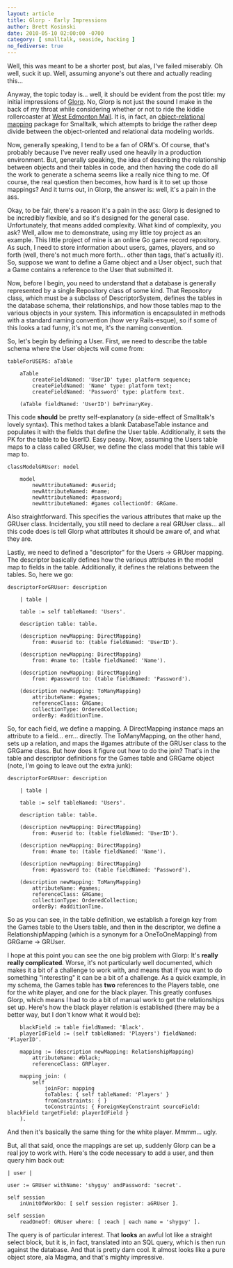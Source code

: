 ```yaml
---
layout: article
title: Glorp - Early Impressions
author: Brett Kosinski
date: 2010-05-10 02:00:00 -0700
category: [ smalltalk, seaside, hacking ]
no_fediverse: true
---
```


Well, this was meant to be a shorter post, but alas, I've failed miserably.  Oh well, suck it up.  Well, assuming anyone's out there and actually reading this...  

Anyway, the topic today is... well, it should be evident from the post title: my initial impressions of [Glorp](http://www.glorp.org).  No, Glorp is not just the sound I make in the back of my throat while considering whether or not to ride the kiddie rollercoaster at [West Edmonton Mall](http://www.wem.ca).  It is, in fact, an <a class="inter Wikipedia outside" href="http://en.wikipedia.org/wiki/Object-relational_mapping">object-relational mapping</a> package for Smalltalk, which attempts to bridge the rather deep divide between the object-oriented and relational data modeling worlds.

Now, generally speaking, I tend to be a fan of ORM's.  Of course, that's probably because I've never really used one heavily in a production environment.  But, generally speaking, the idea of describing the relationship between objects and their tables in code, and then having the code do all the work to generate a schema seems like a really nice thing to me.  Of course, the real question then becomes, how hard is it to set up those mappings?  And it turns out, in Glorp, the answer is:  well, it's a pain in the ass.

Okay, to be fair, there's a reason it's a pain in the ass: Glorp is designed to be incredibly flexible, and so it's designed for the general case.  Unfortunately, that means added complexity.  What kind of complexity, you ask?  Well, allow me to demonstrate, using my little toy project as an example.  This little project of mine is an online Go game record repository.  As such, I need to store information about users, games, players, and so forth (well, there's not much more forth... other than tags, that's actually it).  So, suppose we want to define a Game object and a User object, such that a Game contains a reference to the User that submitted it.

Now, before I begin, you need to understand that a database is generally represented by a single Repository class of some kind.  That Repository class, which must be a subclass of DescriptorSystem, defines the tables in the database schema, their relationships, and how those tables map to the various objects in your system.  This information is encapsulated in methods with a standard naming convention (how very Rails-esque), so if some of this looks a tad funny, it's not me, it's the naming convention.

So, let's begin by defining a User.  First, we need to describe the table schema where the User objects will come from:

```smalltalk
tableForUSERS: aTable

    aTable 
        createFieldNamed: 'UserID' type: platform sequence;
        createFieldNamed: 'Name' type: platform text;
        createFieldNamed: 'Password' type: platform text.
        
    (aTable fieldNamed: 'UserID') bePrimaryKey.
```

This code **should** be pretty self-explanatory (a side-effect of Smalltalk's lovely syntax).  This method takes a blank DatabaseTable instance and populates it with the fields that define the User table.  Additionally, it sets the PK for the table to be UserID.  Easy peasy.  Now, assuming the Users table maps to a class called GRUser, we define the class model that this table will map to.

```smalltalk
classModelGRUser: model

    model 
        newAttributeNamed: #userid;
        newAttributeNamed: #name;
        newAttributeNamed: #password;
        newAttributeNamed: #games collectionOf: GRGame.
```

Also straightforward.  This specifies the various attributes that make up the GRUser class.  Incidentally, you still need to declare a real GRUser class... all this code does is tell Glorp what attributes it should be aware of, and what they are.

Lastly, we need to defined a "descriptor" for the Users -> GRUser mapping.  The descriptor basically defines how the various attributes in the model map to fields in the table.  Additionally, it defines the relations between the tables.  So, here we go:

```smalltalk
descriptorForGRUser: description

    | table |
    
    table := self tableNamed: 'Users'.
    
    description table: table.
    
    (description newMapping: DirectMapping)
        from: #userid to: (table fieldNamed: 'UserID').
        
    (description newMapping: DirectMapping)
        from: #name to: (table fieldNamed: 'Name').
        
    (description newMapping: DirectMapping)
        from: #password to: (table fieldNamed: 'Password').

    (description newMapping: ToManyMapping) 
        attributeName: #games;
        referenceClass: GRGame;
        collectionType: OrderedCollection;
        orderBy: #additionTime.
```

So, for each field, we define a mapping.  A DirectMapping instance maps an attribute to a field... err... directly.  The ToManyMapping, on the other hand, sets up a relation, and maps the #games attribute of the GRUser class to the GRGame class.  But how does it figure out how to do the join?  That's in the table and descriptor definitions for the Games table and GRGame object (note, I'm going to leave out the extra junk):

```smalltalk
descriptorForGRUser: description

    | table |
    
    table := self tableNamed: 'Users'.
    
    description table: table.
    
    (description newMapping: DirectMapping)
        from: #userid to: (table fieldNamed: 'UserID').
        
    (description newMapping: DirectMapping)
        from: #name to: (table fieldNamed: 'Name').
        
    (description newMapping: DirectMapping)
        from: #password to: (table fieldNamed: 'Password').

    (description newMapping: ToManyMapping) 
        attributeName: #games;
        referenceClass: GRGame;
        collectionType: OrderedCollection;
        orderBy: #additionTime.
```

So as you can see, in the table definition, we establish a foreign key from the Games table to the Users table, and then in the descriptor, we define a RelationshipMapping (which is a synonym for a OneToOneMapping) from GRGame -> GRUser.

I hope at this point you can see the one big problem with Glorp:  It's **really really complicated**.  Worse, it's not particularly well documented, which makes it a bit of a challenge to work with, and means that if you want to do something "interesting" it can be a bit of a challenge.  As a quick example, in my schema, the Games table has **two** references to the Players table, one for the white player, and one for the black player.  This greatly confuses Glorp, which means I had to do a bit of manual work to get the relationships set up.  Here's how the black player relation is established (there may be a better way, but I don't know what it would be):

```smalltalk
    blackField := table fieldNamed: 'Black'.
    playerIdField := (self tableNamed: 'Players') fieldNamed: 'PlayerID'.

    mapping := (description newMapping: RelationshipMapping)
        attributeName: #black;
        referenceClass: GRPlayer.
    
    mapping join: (
        self 
            joinFor: mapping
            toTables: { self tableNamed: 'Players' }
            fromConstraints: { }
            toConstraints: { ForeignKeyConstraint sourceField: blackField targetField: playerIdField }
    ).

```

And then it's basically the same thing for the white player.  Mmmm... ugly.

But, all that said, once the mappings are set up, suddenly Glorp can be a real joy to work with.  Here's the code necessary to add a user, and then query him back out:

```smalltalk
| user |

user := GRUser withName: 'shyguy' andPassword: 'secret'.

self session
    inUnitOfWorkDo: [ self session register: aGRUser ].

self session 
    readOneOf: GRUser where: [ :each | each name = 'shyguy' ].
```

The query is of particular interest.  That **looks** an awful lot like a straight select block, but it is, in fact, translated into an SQL query, which is then run against the database.  And that is pretty darn cool.  It almost looks like a pure object store, ala Magma, and that's mighty impressive.

